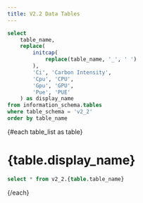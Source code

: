 ```yaml
---
title: V2.2 Data Tables
---
```


```sql table_list
select 
    table_name,
    replace(
        initcap(
            replace(table_name, '_', ' ')
        ),
        'Ci', 'Carbon Intensity',
        'Cpu', 'CPU',
        'Gpu', 'GPU',
        'Pue', 'PUE'
    ) as display_name
from information_schema.tables 
where table_schema = 'v2_2'
order by table_name
```

{#each table_list as table}

# {table.display_name}

```sql {table.table_name}
select * from v2_2.{table.table_name}
```

<DataTable 
    data={eval(table.table_name)}
    search=true
    rows=10
/>

{/each}
